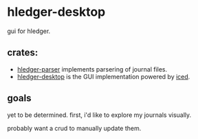 # hledger-desktop

gui for hledger.

## crates:

- [hledger-parser][] implements parsering of journal files.
- [hledger-desktop][] is the GUI implementation powered by [iced][].

## goals

yet to be determined. first, i'd like to explore my journals visually.

probably want a crud to manually update them.

[hledger-parser]: ./crates/hledger-parser/
[hledger-desktop]: ./crates/hledger-desktop/
[iced]: https://iced.rs
